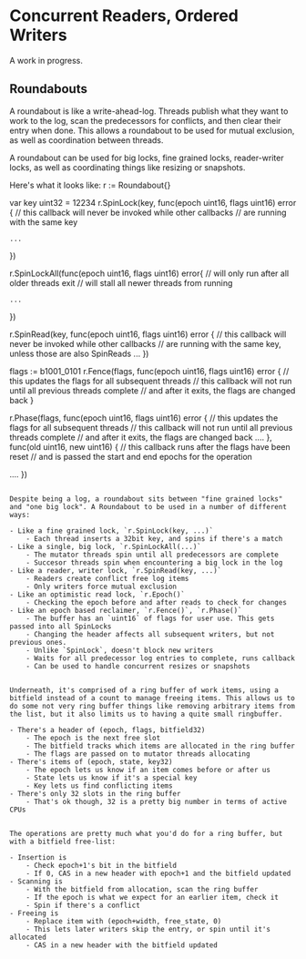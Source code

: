 # Concurrent Readers, Ordered Writers

A work in progress.

## Roundabouts

A roundabout is like a write-ahead-log. Threads publish what they want to work to the log, scan the predecessors for conflicts, and then clear their entry when done. This allows a roundabout to be used for mutual exclusion, as well as coordination between threads.

A roundabout can be used for big locks, fine grained locks, reader-writer locks, as well as coordinating things like resizing or snapshots.

Here's what it looks like:
r := Roundabout{}

var key uint32 = 12234
r.SpinLock(key, func(epoch uint16, flags uint16) error {
    // this callback will never be invoked while other callbacks
    // are running with the same key

    ...
})

r.SpinLockAll(func(epoch uint16, flags uint16) error{
    // will only run after all older threads exit
    // will stall all newer threads from running

    ...
})

r.SpinRead(key, func(epoch uint16, flags uint16) error {
    // this callback will never be invoked while other callbacks
    // are running with the same key, unless those are also SpinReads
    ...
})

flags := b1001_0101
r.Fence(flags, func(epoch uint16, flags uint16) error {
    // this updates the flags for all subsequent threads
    // this callback will not run until all previous threads complete
    // and after it exits, the flags are changed back
}

r.Phase(flags, func(epoch uint16, flags uint16) error {
    // this updates the flags for all subsequent threads
    // this callback will not run until all previous threads complete
    // and after it exits, the flags are changed back
   ....
}, func(old uint16, new uint16) {
    // this callback runs after the flags have been reset
    // and is passed the start and end epochs for the operation

   ....
})

```

Despite being a log, a roundabout sits between "fine grained locks" and "one big lock". A Roundabout to be used in a number of different ways:

- Like a fine grained lock, `r.SpinLock(key, ...)`
	- Each thread inserts a 32bit key, and spins if there's a match
- Like a single, big lock, `r.SpinLockAll(...)`
	- The mutator threads spin until all predecessors are complete
	- Succesor threads spin when encountering a big lock in the log
- Like a reader, writer lock, `r.SpinRead(key, ...)`
	- Readers create conflict free log items
	- Only writers force mutual exclusion
- Like an optimistic read lock, `r.Epoch()`
	- Checking the epoch before and after reads to check for changes
- Like an epoch based reclaimer, `r.Fence()`, `r.Phase()`
    - The buffer has an `uint16` of flags for user use. This gets passed into all SpinLocks
	- Changing the header affects all subsequent writers, but not previous ones.
	- Unlike `SpinLock`, doesn't block new writers
	- Waits for all predecessor log entries to complete, runs callback
	- Can be used to handle concurrent resizes or snapshots


Underneath, it's comprised of a ring buffer of work items, using a bitfield instead of a count to manage freeing items. This allows us to do some not very ring buffer things like removing arbitrary items from the list, but it also limits us to having a quite small ringbuffer.

- There's a header of (epoch, flags, bitfield32)
	- The epoch is the next free slot
	- The bitfield tracks which items are allocated in the ring buffer
	- The flags are passed on to mutator threads allocating
- There's items of (epoch, state, key32)
	- The epoch lets us know if an item comes before or after us
	- State lets us know if it's a special key
	- Key lets us find conflicting items
- There's only 32 slots in the ring buffer
    - That's ok though, 32 is a pretty big number in terms of active CPUs


The operations are pretty much what you'd do for a ring buffer, but
with a bitfield free-list:

- Insertion is
	- Check epoch+1's bit in the bitfield
	- If 0, CAS in a new header with epoch+1 and the bitfield updated
- Scanning is
	- With the bitfield from allocation, scan the ring buffer
	- If the epoch is what we expect for an earlier item, check it
	- Spin if there's a conflict
- Freeing is
	- Replace item with (epoch+width, free_state, 0)
	- This lets later writers skip the entry, or spin until it's allocated
	- CAS in a new header with the bitfield updated
